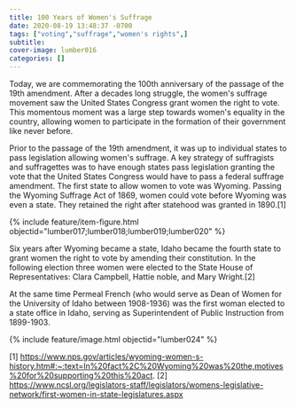 ```yaml
---
title: 100 Years of Women's Suffrage
date: 2020-08-19 13:48:37 -0700
tags: ["voting","suffrage","women's rights",]
subtitle: 
cover-image: lumber016
categories: []
---
```


Today, we are commemorating the 100th anniversary of the passage of the 19th amendment. After a decades long struggle, the women's suffrage movement saw the United States Congress grant women the right to vote. This momentous moment was a large step towards women's equality in the country, allowing women to participate in the formation of their government like never before. 

Prior to the passage of the 19th amendment, it was up to individual states to pass legislation allowing women's suffrage. A key strategy of suffragists and suffragettes was to have enough states pass legislation granting the vote that the United States Congress would have to pass a federal suffrage amendment. The first state to allow women to vote was Wyoming. Passing the Wyoming Suffrage Act of 1869, women could vote before Wyoming was even a state. They retained the right after statehood was granted in 1890.[1]

{% include feature/item-figure.html objectid="lumber017;lumber018;lumber019;lumber020" %}

Six years after Wyoming became a state, Idaho became the fourth state to grant women the right to vote by amending their constitution. In the following election three women were elected to the State House of Representatives: Clara Campbell, Hattie noble, and Mary Wright.[2] 

At the same time Permeal French (who would serve as Dean of Women for the University of Idaho between 1908-1936) was the first woman elected to a state office in Idaho, serving as Superintendent of Public Instruction from 1899-1903.

{% include feature/image.html objectid="lumber024" %}


[1] https://www.nps.gov/articles/wyoming-women-s-history.htm#:~:text=In%20fact%2C%20Wyoming%20was%20the,motives%20for%20supporting%20this%20act.
[2] https://www.ncsl.org/legislators-staff/legislators/womens-legislative-network/first-women-in-state-legislatures.aspx